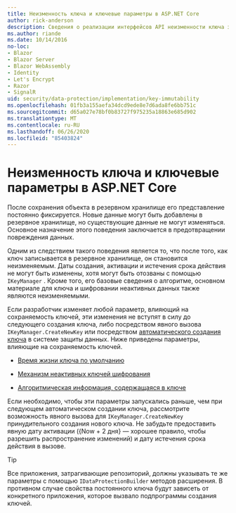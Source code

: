 ```yaml
---
title: Неизменность ключа и ключевые параметры в ASP.NET Core
author: rick-anderson
description: Сведения о реализации интерфейсов API неизменности ключа защиты данных ASP.NET Core.
ms.author: riande
ms.date: 10/14/2016
no-loc:
- Blazor
- Blazor Server
- Blazor WebAssembly
- Identity
- Let's Encrypt
- Razor
- SignalR
uid: security/data-protection/implementation/key-immutability
ms.openlocfilehash: 01fb3a155aefa34dcd9ede8e7d6ada8fe6bb751c
ms.sourcegitcommit: d65a027e78bf0b83727f975235a18863e685d902
ms.translationtype: MT
ms.contentlocale: ru-RU
ms.lasthandoff: 06/26/2020
ms.locfileid: "85403824"
---
```

# <a name="key-immutability-and-key-settings-in-aspnet-core"></a>Неизменность ключа и ключевые параметры в ASP.NET Core

После сохранения объекта в резервном хранилище его представление постоянно фиксируется. Новые данные могут быть добавлены в резервное хранилище, но существующие данные не могут изменяться. Основное назначение этого поведения заключается в предотвращении повреждения данных.

Одним из следствием такого поведения является то, что после того, как ключ записывается в резервное хранилище, он становится неизменяемым. Даты создания, активации и истечения срока действия не могут быть изменены, хотя могут быть отозваны с помощью `IKeyManager` . Кроме того, его базовые сведения о алгоритме, основном материале для ключа и шифровании неактивных данных также являются неизменяемыми.

Если разработчик изменяет любой параметр, влияющий на сохраняемость ключей, эти изменения не вступят в силу до следующего создания ключа, либо посредством явного вызова `IKeyManager.CreateNewKey` или посредством [автоматического создания ключа](xref:security/data-protection/implementation/key-management#data-protection-implementation-key-management) в системе защиты данных. Ниже приведены параметры, влияющие на сохраняемость ключей.

* [Время жизни ключа по умолчанию](xref:security/data-protection/implementation/key-management#data-protection-implementation-key-management)

* [Механизм неактивных ключей шифрования](xref:security/data-protection/implementation/key-encryption-at-rest)

* [Алгоритмическая информация, содержащаяся в ключе](xref:security/data-protection/configuration/overview#changing-algorithms-with-usecryptographicalgorithms)

Если необходимо, чтобы эти параметры запускались раньше, чем при следующем автоматическом создании ключа, рассмотрите возможность явного вызова для `IKeyManager.CreateNewKey` принудительного создания нового ключа. Не забудьте предоставить явную дату активации ({Now + 2 дня} — хорошее правило, чтобы разрешить распространение изменений) и дату истечения срока действия в вызове.

>[!TIP]
> Все приложения, затрагивающие репозиторий, должны указывать те же параметры с помощью `IDataProtectionBuilder` методов расширения. В противном случае свойства постоянного ключа будут зависеть от конкретного приложения, которое вызвало подпрограммы создания ключей.
